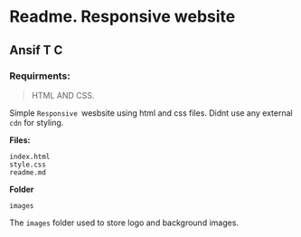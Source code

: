 # Readme. Responsive website
## Ansif T C
### **Requirments:** 
  >HTML AND CSS.  


Simple `Responsive `wesbsite using html and css files. Didnt use any external `cdn` for styling.

**Files:**
    
    index.html
    style.css
    readme.md

**Folder**
   
    images
  

The `images` folder used to store logo and background images.

